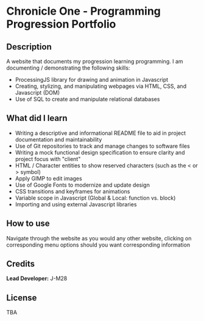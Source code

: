 # Chronicle One - Programming Progression Portfolio

## Description

A website that documents my progression learning programming. I am documenting / demonstrating the following skills:

* ProcessingJS library for drawing and animation in Javascript
* Creating, stylizing, and manipulating webpages via HTML, CSS, and Javascript (DOM)
* Use of SQL to create and manipulate relational databases

## What did I learn

* Writing a descriptive and informational README file to aid in project documentation and maintainability
* Use of Git repositories to track and manage changes to software files
* Writing a mock functional design specification to ensure clarity and project focus with "client"
* HTML / Character entities to show reserved characters (such as the < or > symbol)  
* Apply GIMP to edit images
* Use of Google Fonts to modernize and update design
* CSS transitions and keyframes for animations
* Variable scope in Javascript (Global & Local: function vs. block)
* Importing and using external Javascript libraries

## How to use

Navigate through the website as you would any other website, clicking on corresponding menu options should you want corresponding information


## Credits

__Lead Developer:__ J-M28 

## License

TBA 

